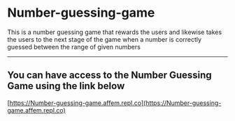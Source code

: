 # Number-guessing-game

This is a number guessing game that rewards the users and likewise takes the users to the next stage of the game when a number is correctly guessed between the range of given numbers

<hr/>

## You can have access to the Number Guessing Game using the link below

[https://Number-guessing-game.affem.repl.co](https://Number-guessing-game.affem.repl.co)
